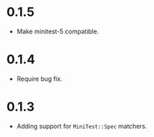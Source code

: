 # 0.1.5

* Make minitest-5 compatible.

# 0.1.4

* Require bug fix.

# 0.1.3

* Adding support for `MiniTest::Spec` matchers.